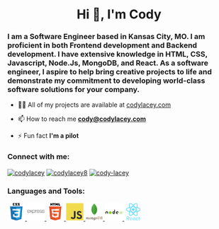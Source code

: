 <h1 align="center">Hi 👋, I'm Cody</h1>

<h3>I am a Software Engineer based in Kansas City, MO. I am proficient in both Frontend development and Backend development. I have extensive knowledge in HTML, CSS, Javascript, Node.Js, MongoDB, and React. As a software engineer, I aspire to help bring creative projects to life and demonstrate my commitment to developing world-class software solutions for your company.</h3>

- 👨‍💻 All of my projects are available at [codylacey.com](codylacey.com)

- 📫 How to reach me **cody@codylacey.com**

- ⚡ Fun fact **I'm a pilot**

<h3 align="left">Connect with me:</h3>
<p align="left">
<a href="https://github.com/codylacey" target="blank"><img align="center" src="https://img.shields.io/badge/github-%2324292e.svg?&style=for-the-badge&logo=github&logoColor=white alt=github" alt="codylacey" /></a>
<a href="https://twitter.com/codylacey8" target="blank"><img align="center" src="https://img.shields.io/badge/twitter-%2300acee.svg?&style=for-the-badge&logo=twitter&logoColor=white alt=twitter" alt="codylacey8" /></a>
<a href="https://linkedin.com/in/cody-lacey" target="blank"><img align="center" src="https://img.shields.io/badge/linkedin-%231E77B5.svg?&style=for-the-badge&logo=linkedin&logoColor=white alt=linkedin" alt="cody-lacey" /></a>
</p>

<h3 align="left">Languages and Tools:</h3>
<p align="left"> <a href="https://www.w3schools.com/css/" target="_blank"> <img src="https://raw.githubusercontent.com/devicons/devicon/master/icons/css3/css3-original-wordmark.svg" alt="css3" width="40" height="40"/> </a> <a href="https://expressjs.com" target="_blank"> <img src="https://raw.githubusercontent.com/devicons/devicon/master/icons/express/express-original-wordmark.svg" alt="express" width="40" height="40"/> </a> <a href="https://www.w3.org/html/" target="_blank"> <img src="https://raw.githubusercontent.com/devicons/devicon/master/icons/html5/html5-original-wordmark.svg" alt="html5" width="40" height="40"/> </a> <a href="https://developer.mozilla.org/en-US/docs/Web/JavaScript" target="_blank"> <img src="https://raw.githubusercontent.com/devicons/devicon/master/icons/javascript/javascript-original.svg" alt="javascript" width="40" height="40"/> </a> <a href="https://www.mongodb.com/" target="_blank"> <img src="https://raw.githubusercontent.com/devicons/devicon/master/icons/mongodb/mongodb-original-wordmark.svg" alt="mongodb" width="40" height="40"/> </a> <a href="https://nodejs.org" target="_blank"> <img src="https://raw.githubusercontent.com/devicons/devicon/master/icons/nodejs/nodejs-original-wordmark.svg" alt="nodejs" width="40" height="40"/> </a> <a href="https://reactjs.org/" target="_blank"> <img src="https://raw.githubusercontent.com/devicons/devicon/master/icons/react/react-original-wordmark.svg" alt="react" width="40" height="40"/> </a> </p>

